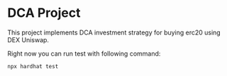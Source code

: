 # DCA Project

This project implements DCA investment strategy for buying erc20 using DEX Uniswap.

Right now you can run test with following command:

```shell
npx hardhat test
```
